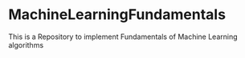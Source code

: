 # MachineLearningFundamentals
This is a Repository to implement Fundamentals of Machine Learning algorithms
